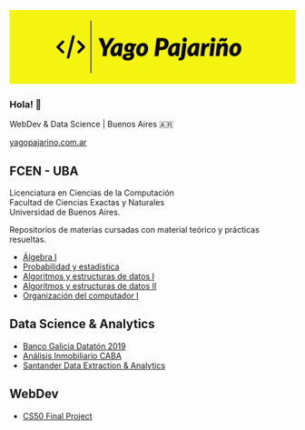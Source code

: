 <a href="https://yagopajarino.ar/"><img src="./bannerYP.png" alt="more at yagopajarino.ar"></img></a>

### Hola! 👋

WebDev & Data Science | Buenos Aires 🇦🇷

[yagopajarino.com.ar](https://yagopajarino.ar)

## FCEN - UBA
Licenciatura en Ciencias de la Computación \
Facultad de Ciencias Exactas y Naturales \
Universidad de Buenos Aires.

Repositorios de materias cursadas con material teórico y prácticas resueltas.

* [Álgebra I](https://github.com/yagopajarino/uba-algebraI)
* [Probabilidad y estadística](https://github.com/yagopajarino/uba-probayestadistica)
* [Algoritmos y estructuras de datos I](https://github.com/yagopajarino/uba-AyEd1) 
* [Algoritmos y estructuras de datos II](https://github.com/yagopajarino/uba-AyEd2) 
* [Organización del computador I](https://github.com/yagopajarino/uba-orga1) 

## Data Science & Analytics

* [Banco Galicia Datatón 2019](https://github.com/yagopajarino/ds-datatonGalicia-2019)
* [Análisis Inmobiliario CABA](https://github.com/yagopajarino/ds-properati)
* [Santander Data Extraction & Analytics](https://github.com/yagopajarino/ds-santanderJobOffers)

## WebDev

* [CS50 Final Project](https://github.com/yagopajarino/mmanager)

<!--
**yagopajarino/yagopajarino** is a ✨ _special_ ✨ repository because its `README.md` (this file) appears on your GitHub profile.

Here are some ideas to get you started:

- 🔭 I’m currently working on ...
- 🌱 I’m currently learning ...
- 👯 I’m looking to collaborate on ...
- 🤔 I’m looking for help with ...
- 💬 Ask me about ...
- 📫 How to reach me: ...
- 😄 Pronouns: ...
- ⚡ Fun fact: ...
-->
